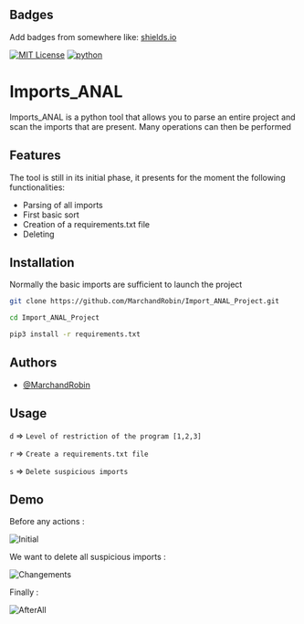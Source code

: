 
## Badges

Add badges from somewhere like: [shields.io](https://shields.io/)

[![MIT License](https://img.shields.io/badge/License-MIT-green.svg)](https://choosealicense.com/licenses/mit/)
[![python](https://img.shields.io/badge/python-v3.7-blue)](https://www.python.org/)





# Imports_ANAL





Imports_ANAL is a python tool that allows you to parse an entire project and scan the imports that are present. Many operations can then be performed
## Features


The tool is still in its initial phase, it presents for the moment the following functionalities:

- Parsing of all imports
- First basic sort
- Creation of a requirements.txt file
- Deleting




## Installation

Normally the basic imports are sufficient to launch the project

```bash
git clone https://github.com/MarchandRobin/Import_ANAL_Project.git
```


```bash
cd Import_ANAL_Project
```

```bash
pip3 install -r requirements.txt
```
    
## Authors

- [@MarchandRobin](https://github.com/MarchandRobin)


## Usage


`d` => `Level of restriction of the program [1,2,3]`

`r` => `Create a requirements.txt file`

`s` => `Delete suspicious imports`



## Demo


Before any actions :

![Initial](https://imgur.com/82o69vv)


We want to delete all suspicious imports :

![Changements](https://imgur.com/JUD9Ugi)


Finally : 

![AfterAll](https://imgur.com/undefined)



